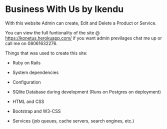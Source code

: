 # Business With Us by Ikendu 

With this website Admin can create, Edit and Delete a Product or Service.

You can view the full funtionality of the site  @ https://konetus.herokuapp.com/ 
if you want admin previlages chat me up or call me on 08061632276.


Things that was used to create this site:

* Ruby on Rails

* System dependencies

* Configuration

* SQlite Database during development (Runs on Postgres on deployment)

* HTML and CSS

* Bootstrap and W3-CSS

* Services (job queues, cache servers, search engines, etc.)
